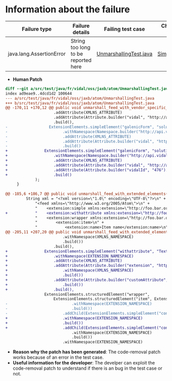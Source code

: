 # Information about the failure

| Failure type | Failure details | Failing test case | Changed file by jKali |
|--------------|-------------------|----------------------------|-----------------|
| java.lang.AssertionError | String too long to be reported here | [UnmarshallingTest.java](https://github.com/repairnator/repairnator-experiments/blob/2382030cdde4c67035a9eac698109fdf190f4ea4/src/test/java/fr/vidal/oss/jaxb/atom/UnmarshallingTest.java#L83) | [SimpleElement.java](https://github.com/repairnator/repairnator-experiments/blob/2382030cdde4c67035a9eac698109fdf190f4ea4/src/main/java/fr/vidal/oss/jaxb/atom/core/SimpleElement.java#L75)|

- **Human Patch**

```diff
diff --git a/src/test/java/fr/vidal/oss/jaxb/atom/UnmarshallingTest.java b/src/test/java/fr/vidal/oss/jaxb/atom/UnmarshallingTest.java
index ad9eae9..4dcd1d2 100644
--- a/src/test/java/fr/vidal/oss/jaxb/atom/UnmarshallingTest.java
+++ b/src/test/java/fr/vidal/oss/jaxb/atom/UnmarshallingTest.java
@@ -170,11 +170,12 @@ public void unmarshall_feed_with_vendor_specific_element() throws Exception {
                     .addAttribute(XMLNS_ATTRIBUTE)
                     .addAttribute(Attribute.builder("vidal", "http://api.vidal.net/-/spec/vidal-api/1.0/").withNamespace(XMLNS_NAMESPACE).build())
                     .build(),
-                  ExtensionElements.simpleElement("galenicForm", "solution injectable")
-                        .withNamespace(Namespace.builder("http://api.vidal.net/-/spec/vidal-api/1.0/").withPrefix("vidal").build())
-                        .addAttribute(XMLNS_ATTRIBUTE)
-                        .addAttribute(Attribute.builder("vidal", "http://api.vidal.net/-/spec/vidal-api/1.0/").withNamespace(XMLNS_NAMESPACE).build())
-                        .build()
+                ExtensionElements.simpleElement("galenicForm", "solution injectable")
+                    .withNamespace(Namespace.builder("http://api.vidal.net/-/spec/vidal-api/1.0/").withPrefix("vidal").build())
+                    .addAttribute(XMLNS_ATTRIBUTE)
+                    .addAttribute(Attribute.builder("vidal", "http://api.vidal.net/-/spec/vidal-api/1.0/").withNamespace(XMLNS_NAMESPACE).build())
+                    .addAttribute(Attribute.builder("vidalId", "476").build())
+                    .build()
             );
     }
 
@@ -185,6 +186,7 @@ public void unmarshall_feed_with_extended_elements() throws Exception {
         String xml = "<?xml version=\"1.0\" encoding=\"UTF-8\"?>\n" +
             "<feed xmlns=\"http://www.w3.org/2005/Atom\">\n" +
             "    <extension:simple xmlns:extension=\"http://foo.bar.org/extension/\">Text content</extension:simple>\n" +
+            "    <extension:withattribute xmlns:extension=\"http://foo.bar.org/extension/\" customAttribute=\"attribute-value\">Text content</extension:withattribute>\n" +
             "    <extension:wrapper xmlns:extension=\"http://foo.bar.org/extension/\">\n" +
             "        <extension:item>\n" +
             "            <extension:name>Item name</extension:name>\n" +
@@ -205,11 +207,20 @@ public void unmarshall_feed_with_extended_elements() throws Exception {
                         .withNamespace(XMLNS_NAMESPACE)
                         .build())
                     .build(),
+                ExtensionElements.simpleElement("withattribute", "Text content")
+                    .withNamespace(EXTENSION_NAMESPACE)
+                    .addAttribute(XMLNS_ATTRIBUTE)
+                    .addAttribute(Attribute.builder("extension", "http://foo.bar.org/extension/")
+                        .withNamespace(XMLNS_NAMESPACE)
+                        .build())
+                    .addAttribute(Attribute.builder("customAttribute", "attribute-value")
+                        .build())
+                    .build(),
                 ExtensionElements.structuredElement("wrapper",
                     ExtensionElements.structuredElement("item", ExtensionElements.simpleElement("name", "Item name")
-                            .withNamespace(EXTENSION_NAMESPACE)
-                            .build())
-                        .addChild(ExtensionElements.simpleElement("content","Item content")
+                        .withNamespace(EXTENSION_NAMESPACE)
+                        .build())
+                        .addChild(ExtensionElements.simpleElement("content", "Item content")
                             .withNamespace(EXTENSION_NAMESPACE)
                             .build())
                         .withNamespace(EXTENSION_NAMESPACE)
```

- **Reason why the patch has been generated**: The code-removal patch works because of an error in the test case.
- **Useful information for the developer**: The develper can exploit the code-removal patch to understand if there is an bug in the test case or not.
